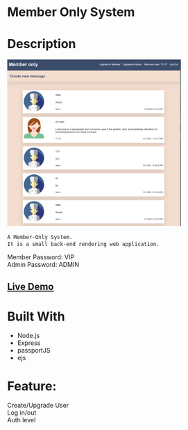 # Member Only System

# Description

[<img alt="" width="400px" src="/public/example.png" />](https://rocky-coast-73275.herokuapp.com/)

    A Member-Only System.
    It is a small back-end rendering web application.

Member Password: VIP  
Admin Password: ADMIN

[<h2>Live Demo</h2>](https://rocky-coast-73275.herokuapp.com/)

# Built With

-   Node.js
-   Express
-   passportJS
-   ejs

# Feature:

Create/Upgrade User  
Log in/out  
Auth level
